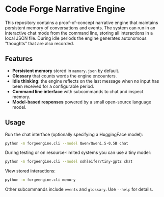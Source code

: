 # Code Forge Narrative Engine

This repository contains a proof-of-concept narrative engine that maintains
persistent memory of conversations and events. The system can run in an
interactive chat mode from the command line, storing all interactions in a
local JSON file. During idle periods the engine generates autonomous
"thoughts" that are also recorded.

## Features

- **Persistent memory** stored in `memory.json` by default.
- **Glossary** that counts words the engine encounters.
- **Idle thinking**: the engine reflects on the last message when no input has
  been received for a configurable period.
- **Command line interface** with subcommands to chat and inspect memory.
- **Model-based responses** powered by a small open-source language model.

## Usage

Run the chat interface (optionally specifying a HuggingFace model):

```bash
python -m forgeengine.cli --model Qwen/Qwen1.5-0.5B chat
```

During testing or on resource-limited systems you can use a tiny model:

```bash
python -m forgeengine.cli --model sshleifer/tiny-gpt2 chat
```

View stored interactions:

```bash
python -m forgeengine.cli memory
```

Other subcommands include `events` and `glossary`. Use `--help` for details.

